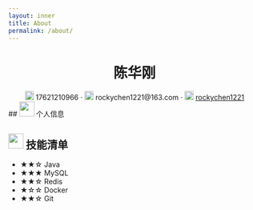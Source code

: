 ```yaml
---
layout: inner
title: About
permalink: /about/
---
```


 <center>
     <h1>陈华刚</h1>
     <!-- <img src="assets/photo.jpg" width="120px"> -->
     <div>
         <span>
             <img src="assets/phone-solid.svg" width="18px">
             17621210966
         </span>
         ·
         <span>
             <img src="assets/envelope-solid.svg" width="18px">
             rockychen1221@163.com
         </span>
         ·
         <span>
             <img src="assets/github-brands.svg" width="18px">
             <a href="https://github.com/rockychen1221">rockychen1221</a>
         </span>
     </div>
 </center>
 ## <img src="assets/info-circle-solid.svg" width="30px"> 个人信息 


## <img src="assets/tools-solid.svg" width="30px"> 技能清单

- ★★☆ Java
- ★★★ MySQL
- ★★☆ Redis
- ★☆☆ Docker
- ★★☆ Git

